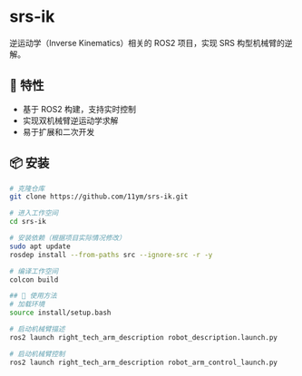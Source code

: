 # srs-ik

逆运动学（Inverse Kinematics）相关的 ROS2 项目，实现 SRS 构型机械臂的逆解。

## 🚀 特性

- 基于 ROS2 构建，支持实时控制
- 实现双机械臂逆运动学求解
- 易于扩展和二次开发

## 📦 安装

```bash
# 克隆仓库
git clone https://github.com/11ym/srs-ik.git

# 进入工作空间
cd srs-ik

# 安装依赖（根据项目实际情况修改）
sudo apt update
rosdep install --from-paths src --ignore-src -r -y

# 编译工作空间
colcon build

## 🔧 使用方法
# 加载环境
source install/setup.bash

# 启动机械臂描述
ros2 launch right_tech_arm_description robot_description.launch.py

# 启动机械臂控制
ros2 launch right_tech_arm_description robot_arm_control_launch.py

